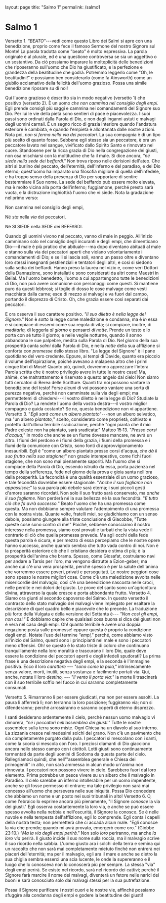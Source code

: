 layout: page
title: "Salmo 1"
permalink: /salmo1

# Salmo 1

Versetto 1. *\"BEATO\"*---vedi come questo Libro dei Salmi si apre con una benedizione, proprio come fece il famoso Sermone del nostro Signore sul Monte! La parola tradotta come "beato" è molto espressiva. La parola originale è al plurale, ed è una questione controversa se sia un aggettivo o un sostantivo. Da ciò possiamo imparare la molteplicità delle benedizioni che riposeranno sull'uomo che Dio ha giustificato, e la perfezione e grandezza della beatitudine che godrà. Potremmo leggerlo come "Oh, le beatitudini!" e possiamo ben considerarlo (come fa Ainsworth) come un giubilo acclamativo della felicità dell'uomo grazioso. Possa una simile benedizione riposare su di noi!

Qui l'uomo grazioso è descritto sia in modo negativo (versetto 1) che positivo (versetto 2). È un uomo *che non cammina nel consiglio degli empi.* Egli prende consigli più saggi e cammina nei comandamenti del Signore suo Dio. Per lui le vie della pietà sono sentieri di pace e piacevolezza. I suoi passi sono ordinati dalla Parola di Dio, e non dagli inganni astuti e malvagi degli uomini carnali. È un segno ricco di grazia interiore quando l'andatura esteriore è cambiata, e quando l'empietà è allontanata dalle nostre azioni. Nota poi, *non si ferma nella via dei peccatori.* La sua compagnia è di un tipo più scelto di quanto fosse. Sebbene egli stesso sia un peccatore, è ora un peccatore lavato nel sangue, vivificato dallo Spirito Santo e rinnovato nel cuore. Standosene per la ricca grazia di Dio nella congregazione dei giusti, non osa mischiarsi con la moltitudine che fa il male. Si dice ancora, *\"né siede nella sede dei beffardi.\"* Non trova riposo nelle derisioni dell'ateo. Che altri si burlino del peccato, dell'eternità, dell'inferno e del paradiso, e del Dio eterno; quest'uomo ha imparato una filosofia migliore di quella dell'infedele, e ha troppo senso della presenza di Dio per sopportare di sentire bestemmiare il Suo nome. La sede del beffardo può essere molto elevata, ma è molto vicina alla porta dell'inferno; fuggiamone, perché presto sarà vuota, e la distruzione inghiottirà l'uomo che vi siede. Nota la gradazione nel primo verso:

Non cammina nel consiglio degli empi,

Né *sta* nella *via* dei peccatori,

Né SI SIEDE nella SEDE dei BEFFARDI.

Quando gli uomini vivono nel peccato, vanno di male in peggio. All'inizio camminano solo nel consiglio degli incuranti e degli empi, che dimenticano Dio---il male è più pratico che abituale---ma dopo diventano abituati al male e stanno sulla via dei peccatori aperti che violano volontariamente i comandamenti di Dio; e se li si lascia soli, vanno un passo oltre e diventano loro stessi insegnanti pestilenziali e tentatori degli altri, e così si siedono sulla sedia dei beffardi. Hanno preso la laurea nel vizio e, come veri Dottori della Dannazione, sono installati e sono considerati da altri come Maestri in Belial. Ma l'uomo benedetto, l'uomo a cui appartengono tutte le benedizioni di Dio, non può avere comunione con personaggi come questi. Si mantiene puro da questi lebbrosi; si toglie di dosso le cose malvage come vesti macchiate dalla carne; esce di mezzo ai malvagi e va fuori dal campo, portando il disprezzo di Cristo. Oh, che grazia essere così separati dai peccatori.

E ora osserva il suo carattere positivo. *"Il suo diletto è nella legge del Signore."* Non è *sotto* la legge come maledizione e condanna, ma è *in* essa e si compiace di esservi come sua regola di vita; si compiace, inoltre, di *meditarla,* di leggerla *di giorno* e pensarci *di notte.* Prende un testo e lo porta con sé tutto il giorno; e nelle veglie notturne, quando il sonno abbandona le sue palpebre, medita sulla Parola di Dio. Nel *giorno* della sua prosperità canta *salmi* dalla Parola di Dio, e nella *notte* della sua afflizione si conforta con *promesse* dello stesso libro. "La legge del Signore" è il pane quotidiano del vero credente. Eppure, ai tempi di Davide, quanto era piccolo il volume dell'ispirazione, poiché avevano a malapena altro che i primi cinque libri di Mosè! Quanto più, quindi, dovremmo apprezzare l'intera Parola scritta che è nostro privilegio avere in tutte le nostre case! Ma, ahimè, che maltrattamento è riservato a questo angelo dal cielo! Non siamo tutti cercatori di Berea delle Scritture. Quanti tra noi possono vantare la benedizione del testo! Forse alcuni di voi possono vantare una sorta di purezza negativa, perché non camminate sulla via degli empi; ma permettetemi di chiedervi---Il vostro diletto è nella legge di Dio? Studiate la Parola di Dio? La rendete l'uomo della vostra destra---il vostro miglior compagno e guida costante? Se no, questa benedizione non vi appartiene.
Versetto 3. "*Egli sarà come un albero piantato*"---non un albero selvatico, ma "un albero *piantato,*" scelto, considerato come proprietà, coltivato e protetto dall'ultima terribile sradicazione, perché "ogni pianta che il mio Padre celeste non ha piantato, sarà sradicata:" Matteo 15:13. "*Presso corsi d'acqua;*" in modo che anche se un fiume dovesse mancare, ne avrà un altro. I fiumi del perdono e i fiumi della grazia, i fiumi della promessa e i fiumi della comunione con Cristo, sono fonti di approvvigionamento inesauribili. Egli è "come un albero piantato presso corsi d'acqua, *che dà il suo frutto nella sua stagione;*" non grazie intempestive, come fichi fuori stagione, che non sono mai pienamente saporiti. Ma l'uomo che si compiace della Parola di Dio, essendo istruito da essa, porta pazienza nel tempo della sofferenza, fede nel giorno della prova e gioia santa nell'ora della prosperità. La fecondità è una qualità essenziale di un uomo grazioso, e tale fecondità dovrebbe essere stagionale. "*Anche il suo fogliame non appassisce;*" la sua parola più debole sarà eterna; i suoi piccoli gesti d'amore saranno ricordati. Non solo il suo frutto sarà conservato, ma *anche il suo fogliame.* Non perderà né la sua bellezza né la sua fecondità. "*E tutto ciò che fa avrà successo.*" Beato l'uomo che ha una promessa come questa. Ma non dobbiamo sempre valutare l'adempimento di una promessa con la nostra vista. Quante volte, fratelli miei, se giudichiamo con un senso debole, possiamo giungere alla triste conclusione di Giacobbe, "Tutte queste cose sono contro di me!" Poiché, sebbene conosciamo il nostro interesse nella promessa, siamo così provati e turbati che la vista vede il contrario di ciò che quella promessa prevede. Ma agli occhi della fede questa parola è sicura, e per mezzo di essa percepiamo che le nostre opere hanno successo, anche quando sembra che tutto vada contro di noi. Non è la prosperità esteriore ciò che il cristiano desidera e stima di più; è la prosperità dell'anima che brama. Spesso, come Giosafat, costruiamo navi per andare a Tarsis per l'oro, ma vengono distrutte a Ezion-geber; ma anche qui c'è una vera prosperità, perché spesso è per la salute dell'anima che vorremmo essere poveri, privati e perseguitati. Le nostre peggiori cose sono spesso le nostre migliori cose. Come c'è una maledizione avvolta nelle misericordie del malvagio, così c'è una benedizione nascosta nelle croci, nelle perdite e nei dolori del giusto. Le prove del santo sono un'agricoltura divina, attraverso la quale cresce e porta abbondante frutto.
Versetto 4. Siamo ora giunti al secondo capoverso del Salmo. In questo versetto il contrasto dello stato malvagio dei malvagi viene impiegato per esaltare la descrizione di quel quadro bello e piacevole che lo precede. La traduzione più forte della Vulgata e della versione dei Settanta è--- *\"Non così gli empi, non così.\"* E dobbiamo capire che qualsiasi cosa buona si dica dei giusti non è vera nel caso degli empi. Oh! quanto terribile è avere una doppia negazione posta sulle promesse! eppure questa è proprio la condizione degli empi. Notate l'uso del termine *\"empi,\"* perché, come abbiamo visto all'inizio del Salmo, questi sono i principianti nel male e sono i peccatori meno offensivi. Oh! se questo è lo stato triste di coloro che continuano tranquillamente nella loro moralità e trascurano il loro Dio, quale deve essere la condizione dei peccatori aperti e degli infedeli spudorati? La prima frase è una descrizione negativa degli empi, e la seconda è l'immagine positiva. Ecco il loro *carattere* --- *\"sono come la pula,\"* intrinsecamente senza valore, morti, inutili, senza sostanza e facilmente portati via. Qui, anche, notate il loro *destino,* --- *\"il vento li porta via;\"* la morte li trascinerà con il suo terribile soffio nel fuoco in cui saranno completamente consumati.

Versetto 5. Rimarranno lì per essere giudicati, ma non per essere assolti. La paura li afferrerà lì; non terranno la loro posizione; fuggiranno via; non si difenderanno; perché arrossiranno e saranno coperti di eterno disprezzo.

I santi desiderano ardentemente il cielo, perché nessun uomo malvagio vi dimorerà, *\"né i peccatori nell'assemblea dei giusti.\"* Tutte le nostre assemblee sulla terra sono miste. Ogni Chiesa ha un diavolo al suo interno. La zizzania cresce nei medesimi solchi del grano. Non c'è un pavimento che sia completamente purgato dalla pula. I peccatori si mescolano con i santi, come la scoria si mescola con l'oro. I preziosi diamanti di Dio giacciono ancora nello stesso campo con i ciottoli. Lotti giusti sono continuamente tormentati da parte degli uomini di Sodoma da questa parte del cielo. Rallegriamoci quindi, che nell'\"assemblea generale e Chiesa dei primogeniti\" in alto, non sarà ammessa in alcun modo un'anima non rinnovata. I peccatori non possono vivere in cielo. Sarebbero fuori dal loro elemento. Prima potrebbe un pesce vivere su un albero che il malvagio in Paradiso. Il cielo sarebbe un inferno intollerabile per un uomo impenitente, anche se gli fosse permesso di entrare; ma tale privilegio non sarà mai concesso all'uomo che persevera nelle sue iniquità. Possa Dio concedere che abbiamo un nome e un posto nei suoi tribunali in alto!
Versetto 6. O, come l'ebraico lo esprime ancora più pienamente, "Il Signore *conosce* la via dei giusti." Egli osserva costantemente la loro via, e anche se può essere spesso avvolta nella nebbia e nell'oscurità, il Signore la conosce. Se è nelle nuvole e nella tempesta dell'afflizione, egli lo comprende. Egli conta i capelli della nostra testa; non permetterà che ci accada alcun male. "Egli conosce la via che prendo; quando mi avrà provato, emergerò come oro." (Giobbe 23:10.) *"Ma la via degli empi perirà."* Non solo *loro* periranno, ma anche *la loro via* perirà. Il giusto incide il suo nome sulla roccia, ma il malvagio scrive il suo ricordo nella sabbia. L'uomo giusto ara i solchi della terra e semina qui un raccolto che non sarà mai completamente mietuto finché non entrerà nei piaceri dell'eternità; ma per il malvagio, egli ara il mare e anche se dietro la sua chiglia sembra esserci una scia lucente, le onde la supereranno e il luogo che lo conosceva non lo conoscerà più per sempre. La stessa "via" degli empi perirà. Se esiste nel ricordo, sarà nel ricordo dei cattivi; perché il Signore farà marcire il nome dei malvagi, diventerà un fetore nelle narici dei buoni e sarà conosciuto solo dai malvagi stessi per la sua putrefazione.

Possa il Signore purificare i nostri cuori e le nostre vie, affinché possiamo sfuggire alla condanna degli empi e godere la beatitudine dei giusti!
